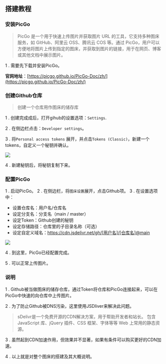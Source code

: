 ## 搭建教程
### 安装PicGo
>PicGo 是一个用于快速上传图片并获取图片 URL 的工具，它支持多种图床服务，如 GitHub、阿里云 OSS、腾讯云 COS 等。通过 PicGo，用户可以方便地将图片上传到指定的图床，并获取到图片的链接，用于在网页、博客或其他文档中展示图片。

1 . 需要先下载并安装PicGo。

**官网地址**：[https://picgo.github.io/PicGo-Doc/zh/](https://picgo.github.io/PicGo-Doc/zh/)


### 创建Github仓库
> 创建一个仓库用作图床的储存库

1 . 创建完成成后，打开gihub的设置选项：`Settings`.

2 . 在侧边栏点击：`Developer settings`。

3 . 将`Personal access tokens` 展开，并点击`Tokens (Classic)`，新建一个tokens，自定义一个秘钥并确认。


![](https://cdn.jsdelivr.net/gh/Almango/Blog_imgbed@main/post/post_picgo_1.png)

4 . 新建秘钥后，将秘钥复制下来。

### 配置PicGo

1 . 启动PicGo。
2 . 在侧边栏，将`图床设置`展开，点击Github项。
3 . 在设置选项中：
 - 设置仓库名：用户名/仓库名
 - 设定分支名：分支名（main / master）
 - 设定Token：Github创建的秘钥
 - 设定存储路径：仓库里的子目录名称（可选）
 - 设定自定义域名：https://cdn.jsdelivr.net/gh/[用户名]/[仓库名]@main


![](https://cdn.jsdelivr.net/gh/Almango/Blog_imgbed@main/post/post_picgo_2.png)

4 . 到这里，PicGo已经配置完成。

5 . 可以正常上传图片。

### 说明

1 . Github被当做图床的储存仓库，通过Token将仓库和PicGo连接起来，可以在PicGo中快速的向仓库中上传图片。

2 . 为了防止Github被DNS污染，这里使用JSDliver来解决此问题。
>sDelivr是一个免费开源的CDN解决方案，用于帮助开发者和站长。 包含 JavaScript 库、jQuery 插件、CSS 框架、字体等等 Web 上常用的静态资源。

3 . 虽然起到CDN加速作用，但效果并不显著，如果有条件可以购买更好的CDN加速。

4 . 以上就是对整个图床的搭建及其大概说明。

